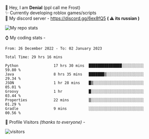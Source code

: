 🤚 Hey, I am **Denial** (ppl call me Frost)  
✨ Currently developing roblox games/scripts  
💎  My discord server - https://discord.gg/6ex8fQ5 **( ⚠ its russian )**  

<img alt="My repo stats" src="https://github-readme-stats.vercel.app/api?username=FrostX-Official&show_icons=true&theme=radical">

⌚ My coding stats -

<!--START_SECTION:waka-->

```text
From: 26 December 2022 - To: 02 January 2023

Total Time: 29 hrs 16 mins

Python                17 hrs 30 mins  ███████████████░░░░░░░░░░   59.80 %
Java                  8 hrs 35 mins   ███████▒░░░░░░░░░░░░░░░░░   29.34 %
JSON                  1 hr 28 mins    █▒░░░░░░░░░░░░░░░░░░░░░░░   05.01 %
Groovy                1 hr            █░░░░░░░░░░░░░░░░░░░░░░░░   03.44 %
Properties            22 mins         ▒░░░░░░░░░░░░░░░░░░░░░░░░   01.29 %
Gradle                9 mins          ░░░░░░░░░░░░░░░░░░░░░░░░░   00.56 %
```

<!--END_SECTION:waka-->

🧥 Profile Visitors *(thanks to everyone)* -  
  
![visitors](https://visitor-badge.glitch.me/badge?page_id=FrostX-Official.FrostX-Official)
